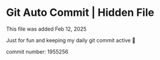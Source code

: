 # Git Auto Commit | Hidden File

This file was added Feb 12, 2025

Just for fun and keeping my daily git commit active 🤪

commit number: 1955256

